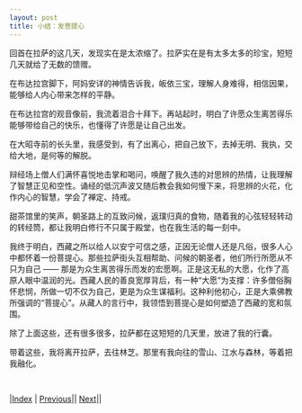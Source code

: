 ```yaml
---
layout: post
title: 小结：发菩提心
---
```


回首在拉萨的这几天，发现实在是太浓缩了。拉萨实在是有太多太多的珍宝，短短几天就给了无数的馈赠。

在布达拉宫脚下，阿妈安详的神情告诉我，皈依三宝，理解人身难得，相信因果，能够给人内心带来怎样的平静。

在布达拉宫的观音像前，我流着泪合十拜下。再站起时，明白了许愿众生离苦得乐能够带给自己的快乐，也懂得了许愿是让自己出发。

在大昭寺前的长头里，我感受到，有了出离心，把自己放下，去掉无明、我执，交给大地，是何等的解脱。

辩经场上僧人们满怀喜悦地击掌和喝问，唤醒了我久违的对思辨的热情，让我理解了智慧正见和空性。诵经的低沉声波又随后教会我如何慢下来，将思辨的火花，化作内心的智慧，学会了禅定、持戒。

甜茶馆里的笑声，朝圣路上的互致问候，返璞归真的食物，随着我的心弦轻轻转动的转经筒，都让我明白修行不只属于殿堂，也在我生活的每一刻中。

我终于明白，西藏之所以给人以安宁可信之感，正因无论僧人还是凡俗，很多人心中都怀着一份菩提心。那些拉萨街头互相帮助、问候的朝圣者，他们所行所愿从不只为自己 —— 那是为众生离苦得乐而发的宏愿啊。正是这无私的大愿，化作了高原人眼中温润的光。西藏人民的善良宽厚背后，有一种“大愿”为支撑：许多僧俗胸怀悲悯，所做一切不仅为自己，更是为众生谋福利。这种利他初心，正是大乘佛教所强调的“菩提心”。从藏人的言行中，我领悟到菩提心是如何塑造了西藏的宽和氛围。

除了上面这些，还有很多很多，拉萨都在这短短的几天里，放进了我的行囊。

带着这些，我将离开拉萨，去往林芝。那里有我向往的雪山、江水与森林，等着把我融化。

<br/>

|[Index](../) | [Previous](36-houshan)|| [Next](../5-linzhi/51-linzhi)||